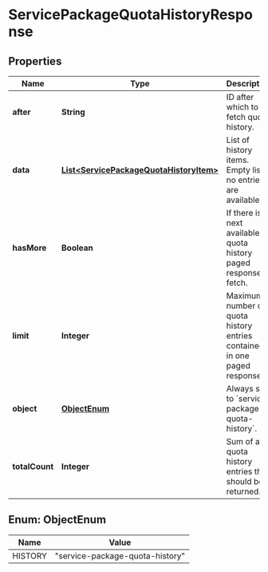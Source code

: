 
# ServicePackageQuotaHistoryResponse

## Properties
Name | Type | Description | Notes
------------ | ------------- | ------------- | -------------
**after** | **String** | ID after which to fetch quota history. |  [optional]
**data** | [**List&lt;ServicePackageQuotaHistoryItem&gt;**](ServicePackageQuotaHistoryItem.md) | List of history items. Empty list if no entries are available. | 
**hasMore** | **Boolean** | If there is next available quota history paged response to fetch. | 
**limit** | **Integer** | Maximum number of quota history entries contained in one paged response. | 
**object** | [**ObjectEnum**](#ObjectEnum) | Always set to &#x60;service-package-quota-history&#x60;. | 
**totalCount** | **Integer** | Sum of all quota history entries that should be returned. | 


<a name="ObjectEnum"></a>
## Enum: ObjectEnum
Name | Value
---- | -----
HISTORY | &quot;service-package-quota-history&quot;



